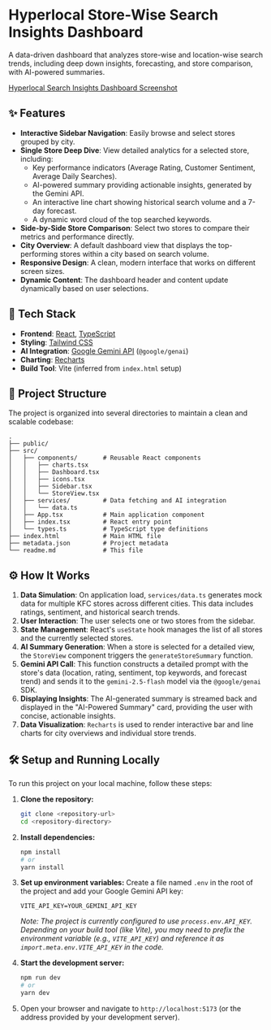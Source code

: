 # Hyperlocal Store-Wise Search Insights Dashboard

A data-driven dashboard that analyzes store-wise and location-wise search trends, including deep down insights, forecasting, and store comparison, with AI-powered summaries.

[Hyperlocal Search Insights Dashboard Screenshot](https://hyperlocal-store-wise-search-insights-dashboard-463685441551.us-west1.run.app)

## ✨ Features

- **Interactive Sidebar Navigation**: Easily browse and select stores grouped by city.
- **Single Store Deep Dive**: View detailed analytics for a selected store, including:
    - Key performance indicators (Average Rating, Customer Sentiment, Average Daily Searches).
    - AI-powered summary providing actionable insights, generated by the Gemini API.
    - An interactive line chart showing historical search volume and a 7-day forecast.
    - A dynamic word cloud of the top searched keywords.
- **Side-by-Side Store Comparison**: Select two stores to compare their metrics and performance directly.
- **City Overview**: A default dashboard view that displays the top-performing stores within a city based on search volume.
- **Responsive Design**: A clean, modern interface that works on different screen sizes.
- **Dynamic Content**: The dashboard header and content update dynamically based on user selections.

## 🚀 Tech Stack

- **Frontend**: [React](https://reactjs.org/), [TypeScript](https://www.typescriptlang.org/)
- **Styling**: [Tailwind CSS](https://tailwindcss.com/)
- **AI Integration**: [Google Gemini API](https://ai.google.dev/) (`@google/genai`)
- **Charting**: [Recharts](https://recharts.org/)
- **Build Tool**: Vite (inferred from `index.html` setup)

## 📁 Project Structure

The project is organized into several directories to maintain a clean and scalable codebase:

```
.
├── public/
├── src/
│   ├── components/       # Reusable React components
│   │   ├── charts.tsx
│   │   ├── Dashboard.tsx
│   │   ├── icons.tsx
│   │   ├── Sidebar.tsx
│   │   └── StoreView.tsx
│   ├── services/         # Data fetching and AI integration
│   │   └── data.ts
│   ├── App.tsx           # Main application component
│   ├── index.tsx         # React entry point
│   └── types.ts          # TypeScript type definitions
├── index.html            # Main HTML file
├── metadata.json         # Project metadata
└── readme.md             # This file
```

## ⚙️ How It Works

1.  **Data Simulation**: On application load, `services/data.ts` generates mock data for multiple KFC stores across different cities. This data includes ratings, sentiment, and historical search trends.
2.  **User Interaction**: The user selects one or two stores from the sidebar.
3.  **State Management**: React's `useState` hook manages the list of all stores and the currently selected stores.
4.  **AI Summary Generation**: When a store is selected for a detailed view, the `StoreView` component triggers the `generateStoreSummary` function.
5.  **Gemini API Call**: This function constructs a detailed prompt with the store's data (location, rating, sentiment, top keywords, and forecast trend) and sends it to the `gemini-2.5-flash` model via the `@google/genai` SDK.
6.  **Displaying Insights**: The AI-generated summary is streamed back and displayed in the "AI-Powered Summary" card, providing the user with concise, actionable insights.
7.  **Data Visualization**: `Recharts` is used to render interactive bar and line charts for city overviews and individual store trends.

## 🛠️ Setup and Running Locally

To run this project on your local machine, follow these steps:

1.  **Clone the repository:**
    ```bash
    git clone <repository-url>
    cd <repository-directory>
    ```

2.  **Install dependencies:**
    ```bash
    npm install
    # or
    yarn install
    ```

3.  **Set up environment variables:**
    Create a file named `.env` in the root of the project and add your Google Gemini API key:
    ```
    VITE_API_KEY=YOUR_GEMINI_API_KEY
    ```
    *Note: The project is currently configured to use `process.env.API_KEY`. Depending on your build tool (like Vite), you may need to prefix the environment variable (e.g., `VITE_API_KEY`) and reference it as `import.meta.env.VITE_API_KEY` in the code.*

4.  **Start the development server:**
    ```bash
    npm run dev
    # or
    yarn dev
    ```

5.  Open your browser and navigate to `http://localhost:5173` (or the address provided by your development server).

